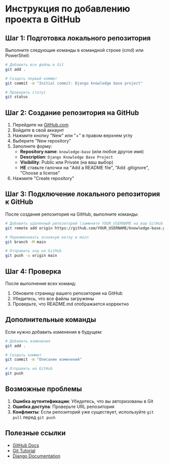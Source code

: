 # Инструкция по добавлению проекта в GitHub

## Шаг 1: Подготовка локального репозитория

Выполните следующие команды в командной строке (cmd) или PowerShell:

```bash
# Добавить все файлы в Git
git add .

# Создать первый коммит
git commit -m "Initial commit: Django knowledge base project"

# Проверить статус
git status
```

## Шаг 2: Создание репозитория на GitHub

1. Перейдите на [GitHub.com](https://github.com)
2. Войдите в свой аккаунт
3. Нажмите кнопку "New" или "+" в правом верхнем углу
4. Выберите "New repository"
5. Заполните форму:
   - **Repository name**: `knowledge-base` (или любое другое имя)
   - **Description**: `Django Knowledge Base Project`
   - **Visibility**: Public или Private (на ваш выбор)
   - **НЕ** ставьте галочки на "Add a README file", "Add .gitignore", "Choose a license"
6. Нажмите "Create repository"

## Шаг 3: Подключение локального репозитория к GitHub

После создания репозитория на GitHub, выполните команды:

```bash
# Добавить удаленный репозиторий (замените YOUR_USERNAME на ваш GitHub username)
git remote add origin https://github.com/YOUR_USERNAME/knowledge-base.git

# Переименовать основную ветку в main
git branch -M main

# Отправить код на GitHub
git push -u origin main
```

## Шаг 4: Проверка

После выполнения всех команд:
1. Обновите страницу вашего репозитория на GitHub
2. Убедитесь, что все файлы загружены
3. Проверьте, что README.md отображается корректно

## Дополнительные команды

Если нужно добавить изменения в будущем:

```bash
# Добавить изменения
git add .

# Создать коммит
git commit -m "Описание изменений"

# Отправить на GitHub
git push
```

## Возможные проблемы

1. **Ошибка аутентификации**: Убедитесь, что вы авторизованы в Git
2. **Ошибка доступа**: Проверьте URL репозитория
3. **Конфликты**: Если репозиторий уже существует, используйте `git pull` перед `git push`

## Полезные ссылки

- [GitHub Docs](https://docs.github.com/)
- [Git Tutorial](https://git-scm.com/docs/gittutorial)
- [Django Documentation](https://docs.djangoproject.com/)
